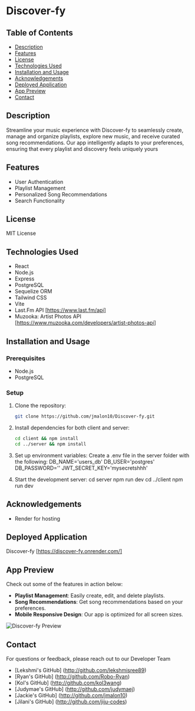 # Discover-fy

## Table of Contents
- [Description](#description)
- [Features](#features)
- [License](#license)
- [Technologies Used](#technologies-used)
- [Installation and Usage](#installation-and-usage)
- [Acknowledgements](#acknowledgements)
- [Deployed Application](#deployed-application)
- [App Preview](#app-preview)
- [Contact](#contact)

## Description
Streamline your music experience with Discover-fy to seamlessly create, manage and organize playlists, explore new music, and receive curated song recommendations. Our app intelligently adapts to your preferences, ensuring that every playlist and discovery feels uniquely yours


## Features
- User Authentication
- Playlist Management
- Personalized Song Recommendations
- Search Functionality

## License
MIT License

## Technologies Used
- React
- Node.js
- Express
- PostgreSQL
- Sequelize ORM
- Tailwind CSS
- Vite
- Last.Fm API [https://www.last.fm/api]
- Muzooka: Artist Photos API [https://www.muzooka.com/developers/artist-photos-api]

## Installation and Usage

### Prerequisites
- Node.js
- PostgreSQL

### Setup
1. Clone the repository:
   ```bash
   git clone https://github.com/jmalon10/Discover-fy.git

2. Install dependencies for both client and server:
   ```bash
   cd client && npm install
   cd ../server && npm install

3. Set up environment variables:
   Create a .env file in the server folder with the following:
    DB_NAME='users_db'
    DB_USER='postgres'
    DB_PASSWORD=''
    JWT_SECRET_KEY='mysecretshhh' 

4. Start the development server:
    cd server
    npm run dev
    cd ../client
    npm run dev 
    
## Acknowledgements
- Render for hosting

## Deployed Application
Discover-fy [https://discover-fy.onrender.com/]

## App Preview

Check out some of the features in action below:

- **Playlist Management**: Easily create, edit, and delete playlists.
- **Song Recommendations**: Get song recommendations based on your preferences.
- **Mobile Responsive Design**: Our app is optimized for all screen sizes.

![Discover-fy Preview](link-to-your-app-preview-image-or-gif)

## Contact
For questions or feedback, please reach out to our Developer Team
- [Lekshmi's GitHub] (http://github.com/lekshmisree89)
- [Ryan's GitHub] (http://github.com/Robo-Ryan)
- [Kol's GitHub] (http://github.com/kol3wang)
- [Judymae's GitHub] (http://github.com/judymaej)
- [Jackie's GitHub] (http://github.com/jmalon10)
- [Jilani's GitHub] (http://github.com/jiju-codes)

